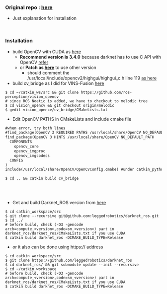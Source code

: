 ### Original repo : [here](https://github.com/leggedrobotics/darknet_ros)
+ Just explanation for installation

<br>

### Installation
+ build OpenCV with CUDA as [here](https://github.com/engcang/vins-application#-opencv-with-cuda--necessary-for-gpu-version-1)
  + **Recommend version is 3.4.0** because darknet has to use C API with OpenCV [refer](https://github.com/pjreddie/darknet/issues/551)
  + or **Patch as [here](https://github.com/opencv/opencv/issues/10963)** to use other version 
    + should comment the /usr/local/include/opencv2/highgui/highgui_c.h line 119 [as here](https://stackoverflow.com/questions/48611228/yolo-compilation-with-opencv-1-fails)
+ build cv_bridge as I did for VINS-Fusion [here](https://github.com/engcang/vins-application#-installation-1)
~~~shell
$ cd ~/catkin_ws/src && git clone https://github.com/ros-perception/vision_opencv
# since ROS Noetic is added, we have to checkout to melodic tree
$ cd vision_opencv && git checkout origin/melodic
$ gedit vision_opencv/cv_bridge/CMakeLists.txt
~~~
+ Edit OpenCV PATHS in CMakeLists and include cmake file
~~~txt
#when error, try both lines
#find_package(OpenCV 3 REQUIRED PATHS /usr/local/share/OpenCV NO_DEFAULT_PATH
find_package(OpenCV 3 HINTS /usr/local/share/OpenCV NO_DEFAULT_PATH
  COMPONENTS
    opencv_core
    opencv_imgproc
    opencv_imgcodecs
  CONFIG
)
include(/usr/local/share/OpenCV/OpenCVConfig.cmake) #under catkin_python_setup()
~~~
~~~shell
$ cd .. && catkin build cv_bridge
~~~

<br>
<br>

+ Get and build Darknet_ROS version from [here](https://github.com/leggedrobotics/darknet_ros)
~~~shell
$ cd catkin_workspace/src
$ git clone --recursive git@github.com:leggedrobotics/darknet_ros.git
$ cd ../
# before build, check (-O3 -gencode arch=compute_<version>,code=sm_<version>) part in darknet_ros/darknet_ros/CMakeLists.txt if you use CUDA
$ catkin build darknet_ros -DCMAKE_BUILD_TYPE=Release
~~~
+ or it also can be done using https:// address
~~~shell
$ cd catkin_workspace/src
$ git clone https://github.com/leggedrobotics/darknet_ros
$ cd darknet_ros/ && git submodule update --init --recursive
$ cd ~/catkin_workspace
# before build, check (-O3 -gencode arch=compute_<version>,code=sm_<version>) part in darknet_ros/darknet_ros/CMakeLists.txt if you use CUDA
$ catkin build darknet_ros -DCMAKE_BUILD_TYPE=Release
~~~
